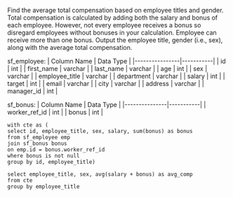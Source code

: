 Find the average total compensation based on employee titles and gender. Total compensation is calculated by adding both the salary and bonus of each employee. 
However, not every employee receives a bonus so disregard employees without bonuses in your calculation. Employee can receive more than one bonus.
Output the employee title, gender (i.e., sex), along with the average total compensation.

sf_employee:
| Column Name    | Data Type |
|----------------|-----------|
| id             | int       |
| first_name     | varchar   |
| last_name      | varchar   |
| age            | int       |
| sex            | varchar   |
| employee_title | varchar   |
| department     | varchar   |
| salary         | int       |
| target         | int       |
| email          | varchar   |
| city           | varchar   |
| address        | varchar   |
| manager_id     | int       |

sf_bonus:
| Column Name   | Data Type |
|---------------|-----------|
| worker_ref_id | int       |
| bonus         | int       |

```
with cte as (
select id, employee_title, sex, salary, sum(bonus) as bonus
from sf_employee emp 
join sf_bonus bonus
on emp.id = bonus.worker_ref_id
where bonus is not null
group by id, employee_title)

select employee_title, sex, avg(salary + bonus) as avg_comp
from cte
group by employee_title
```
